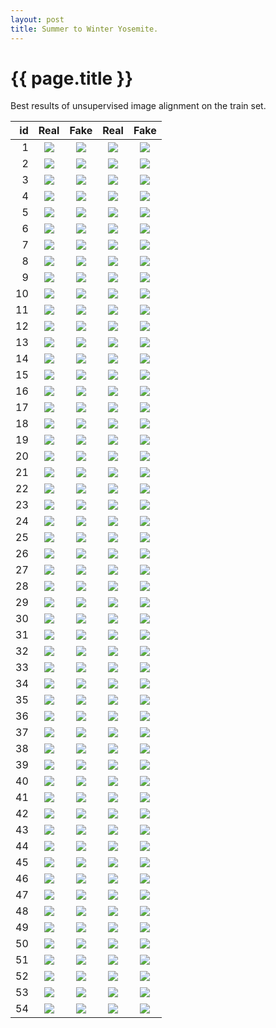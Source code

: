 ```yaml
---
layout: post
title: Summer to Winter Yosemite. 
---
```

{{ page.title }}
================

Best results of unsupervised image alignment on the train set. 

| id | Real | Fake | Real | Fake |
|---:|:---------:|:----------:|:----------:|:----------:|
| 1 | ![]({{site.baseurl}}/images/yosemite-supplemental/train_cherrypicked/real_A/2012-07-20-23:06:36.jpg) | ![]({{site.baseurl}}/images/yosemite-supplemental/train_cherrypicked/fake_B/2012-07-20-23:06:36.jpg) |![]({{site.baseurl}}/images/yosemite-supplemental/train_cherrypicked/real_B/2015-08-31-14:57:21.jpg) |![]({{site.baseurl}}/images/yosemite-supplemental/train_cherrypicked/fake_A/2015-08-31-14:57:21.jpg) | 
| 2 | ![]({{site.baseurl}}/images/yosemite-supplemental/train_cherrypicked/real_A/2011-09-03-16:40:04.jpg) | ![]({{site.baseurl}}/images/yosemite-supplemental/train_cherrypicked/fake_B/2011-09-03-16:40:04.jpg) |![]({{site.baseurl}}/images/yosemite-supplemental/train_cherrypicked/real_B/2014-06-07-02:12:44.jpg) |![]({{site.baseurl}}/images/yosemite-supplemental/train_cherrypicked/fake_A/2014-06-07-02:12:44.jpg) | 
| 3 | ![]({{site.baseurl}}/images/yosemite-supplemental/train_cherrypicked/real_A/2013-06-02-14:29:53.jpg) | ![]({{site.baseurl}}/images/yosemite-supplemental/train_cherrypicked/fake_B/2013-06-02-14:29:53.jpg) |![]({{site.baseurl}}/images/yosemite-supplemental/train_cherrypicked/real_B/2013-03-09-11:55:45.jpg) |![]({{site.baseurl}}/images/yosemite-supplemental/train_cherrypicked/fake_A/2013-03-09-11:55:45.jpg) | 
| 4 | ![]({{site.baseurl}}/images/yosemite-supplemental/train_cherrypicked/real_A/2015-09-07-15:49:32.jpg) | ![]({{site.baseurl}}/images/yosemite-supplemental/train_cherrypicked/fake_B/2015-09-07-15:49:32.jpg) |![]({{site.baseurl}}/images/yosemite-supplemental/train_cherrypicked/real_B/2011-06-18-14:29:28.jpg) |![]({{site.baseurl}}/images/yosemite-supplemental/train_cherrypicked/fake_A/2011-06-18-14:29:28.jpg) | 
| 5 | ![]({{site.baseurl}}/images/yosemite-supplemental/train_cherrypicked/real_A/2015-08-17-06:31:45.jpg) | ![]({{site.baseurl}}/images/yosemite-supplemental/train_cherrypicked/fake_B/2015-08-17-06:31:45.jpg) |![]({{site.baseurl}}/images/yosemite-supplemental/train_cherrypicked/real_B/2011-08-12-15:25:57.jpg) |![]({{site.baseurl}}/images/yosemite-supplemental/train_cherrypicked/fake_A/2011-08-12-15:25:57.jpg) | 
| 6 | ![]({{site.baseurl}}/images/yosemite-supplemental/train_cherrypicked/real_A/2011-06-27-10:49:57.jpg) | ![]({{site.baseurl}}/images/yosemite-supplemental/train_cherrypicked/fake_B/2011-06-27-10:49:57.jpg) |![]({{site.baseurl}}/images/yosemite-supplemental/train_cherrypicked/real_B/2012-06-01-16:14:33.jpg) |![]({{site.baseurl}}/images/yosemite-supplemental/train_cherrypicked/fake_A/2012-06-01-16:14:33.jpg) | 
| 7 | ![]({{site.baseurl}}/images/yosemite-supplemental/train_cherrypicked/real_A/2013-08-21-18:38:46.jpg) | ![]({{site.baseurl}}/images/yosemite-supplemental/train_cherrypicked/fake_B/2013-08-21-18:38:46.jpg) |![]({{site.baseurl}}/images/yosemite-supplemental/train_cherrypicked/real_B/2011-07-25-14:43:07.jpg) |![]({{site.baseurl}}/images/yosemite-supplemental/train_cherrypicked/fake_A/2011-07-25-14:43:07.jpg) | 
| 8 | ![]({{site.baseurl}}/images/yosemite-supplemental/train_cherrypicked/real_A/2014-07-26-19:45:59.jpg) | ![]({{site.baseurl}}/images/yosemite-supplemental/train_cherrypicked/fake_B/2014-07-26-19:45:59.jpg) |![]({{site.baseurl}}/images/yosemite-supplemental/train_cherrypicked/real_B/2016-09-14-03:30:15.jpg) |![]({{site.baseurl}}/images/yosemite-supplemental/train_cherrypicked/fake_A/2016-09-14-03:30:15.jpg) | 
| 9 | ![]({{site.baseurl}}/images/yosemite-supplemental/train_cherrypicked/real_A/2015-05-30-13:31:57.jpg) | ![]({{site.baseurl}}/images/yosemite-supplemental/train_cherrypicked/fake_B/2015-05-30-13:31:57.jpg) |![]({{site.baseurl}}/images/yosemite-supplemental/train_cherrypicked/real_B/2015-07-02-14:36:54.jpg) |![]({{site.baseurl}}/images/yosemite-supplemental/train_cherrypicked/fake_A/2015-07-02-14:36:54.jpg) | 
| 10 | ![]({{site.baseurl}}/images/yosemite-supplemental/train_cherrypicked/real_A/2015-11-18-02:37:24.jpg) | ![]({{site.baseurl}}/images/yosemite-supplemental/train_cherrypicked/fake_B/2015-11-18-02:37:24.jpg) |![]({{site.baseurl}}/images/yosemite-supplemental/train_cherrypicked/real_B/2014-08-10-15:06:55.jpg) |![]({{site.baseurl}}/images/yosemite-supplemental/train_cherrypicked/fake_A/2014-08-10-15:06:55.jpg) | 
| 11 | ![]({{site.baseurl}}/images/yosemite-supplemental/train_cherrypicked/real_A/2016-05-16-22:12:32.jpg) | ![]({{site.baseurl}}/images/yosemite-supplemental/train_cherrypicked/fake_B/2016-05-16-22:12:32.jpg) |![]({{site.baseurl}}/images/yosemite-supplemental/train_cherrypicked/real_B/2015-07-10-13:15:18.jpg) |![]({{site.baseurl}}/images/yosemite-supplemental/train_cherrypicked/fake_A/2015-07-10-13:15:18.jpg) | 
| 12 | ![]({{site.baseurl}}/images/yosemite-supplemental/train_cherrypicked/real_A/2016-07-27-16:46:28.jpg) | ![]({{site.baseurl}}/images/yosemite-supplemental/train_cherrypicked/fake_B/2016-07-27-16:46:28.jpg) |![]({{site.baseurl}}/images/yosemite-supplemental/train_cherrypicked/real_B/2013-07-06-17:30:17.jpg) |![]({{site.baseurl}}/images/yosemite-supplemental/train_cherrypicked/fake_A/2013-07-06-17:30:17.jpg) | 
| 13 | ![]({{site.baseurl}}/images/yosemite-supplemental/train_cherrypicked/real_A/2014-11-30-13:40:15.jpg) | ![]({{site.baseurl}}/images/yosemite-supplemental/train_cherrypicked/fake_B/2014-11-30-13:40:15.jpg) |![]({{site.baseurl}}/images/yosemite-supplemental/train_cherrypicked/real_B/2013-06-17-19:19:48.jpg) |![]({{site.baseurl}}/images/yosemite-supplemental/train_cherrypicked/fake_A/2013-06-17-19:19:48.jpg) | 
| 14 | ![]({{site.baseurl}}/images/yosemite-supplemental/train_cherrypicked/real_A/2013-07-31-18:38:06.jpg) | ![]({{site.baseurl}}/images/yosemite-supplemental/train_cherrypicked/fake_B/2013-07-31-18:38:06.jpg) |![]({{site.baseurl}}/images/yosemite-supplemental/train_cherrypicked/real_B/2011-09-01-13:44:45.jpg) |![]({{site.baseurl}}/images/yosemite-supplemental/train_cherrypicked/fake_A/2011-09-01-13:44:45.jpg) | 
| 15 | ![]({{site.baseurl}}/images/yosemite-supplemental/train_cherrypicked/real_A/2013-05-22-13:51:52.jpg) | ![]({{site.baseurl}}/images/yosemite-supplemental/train_cherrypicked/fake_B/2013-05-22-13:51:52.jpg) |![]({{site.baseurl}}/images/yosemite-supplemental/train_cherrypicked/real_B/2011-09-06-00:44:43.jpg) |![]({{site.baseurl}}/images/yosemite-supplemental/train_cherrypicked/fake_A/2011-09-06-00:44:43.jpg) | 
| 16 | ![]({{site.baseurl}}/images/yosemite-supplemental/train_cherrypicked/real_A/2011-06-28-14:13:16.jpg) | ![]({{site.baseurl}}/images/yosemite-supplemental/train_cherrypicked/fake_B/2011-06-28-14:13:16.jpg) |![]({{site.baseurl}}/images/yosemite-supplemental/train_cherrypicked/real_B/2015-06-27-04:59:47.jpg) |![]({{site.baseurl}}/images/yosemite-supplemental/train_cherrypicked/fake_A/2015-06-27-04:59:47.jpg) | 
| 17 | ![]({{site.baseurl}}/images/yosemite-supplemental/train_cherrypicked/real_A/2014-09-04-07:32:17.jpg) | ![]({{site.baseurl}}/images/yosemite-supplemental/train_cherrypicked/fake_B/2014-09-04-07:32:17.jpg) |![]({{site.baseurl}}/images/yosemite-supplemental/train_cherrypicked/real_B/2012-08-25-13:19:04.jpg) |![]({{site.baseurl}}/images/yosemite-supplemental/train_cherrypicked/fake_A/2012-08-25-13:19:04.jpg) | 
| 18 | ![]({{site.baseurl}}/images/yosemite-supplemental/train_cherrypicked/real_A/2015-07-05-17:31:57.jpg) | ![]({{site.baseurl}}/images/yosemite-supplemental/train_cherrypicked/fake_B/2015-07-05-17:31:57.jpg) |![]({{site.baseurl}}/images/yosemite-supplemental/train_cherrypicked/real_B/2014-09-14-09:55:57.jpg) |![]({{site.baseurl}}/images/yosemite-supplemental/train_cherrypicked/fake_A/2014-09-14-09:55:57.jpg) | 
| 19 | ![]({{site.baseurl}}/images/yosemite-supplemental/train_cherrypicked/real_A/2013-07-11-11:43:11.jpg) | ![]({{site.baseurl}}/images/yosemite-supplemental/train_cherrypicked/fake_B/2013-07-11-11:43:11.jpg) |![]({{site.baseurl}}/images/yosemite-supplemental/train_cherrypicked/real_B/2015-07-04-20:55:17.jpg) |![]({{site.baseurl}}/images/yosemite-supplemental/train_cherrypicked/fake_A/2015-07-04-20:55:17.jpg) | 
| 20 | ![]({{site.baseurl}}/images/yosemite-supplemental/train_cherrypicked/real_A/2013-09-08-19:48:29.jpg) | ![]({{site.baseurl}}/images/yosemite-supplemental/train_cherrypicked/fake_B/2013-09-08-19:48:29.jpg) |![]({{site.baseurl}}/images/yosemite-supplemental/train_cherrypicked/real_B/2014-11-17-06:49:53.jpg) |![]({{site.baseurl}}/images/yosemite-supplemental/train_cherrypicked/fake_A/2014-11-17-06:49:53.jpg) | 
| 21 | ![]({{site.baseurl}}/images/yosemite-supplemental/train_cherrypicked/real_A/2015-09-01-15:36:56.jpg) | ![]({{site.baseurl}}/images/yosemite-supplemental/train_cherrypicked/fake_B/2015-09-01-15:36:56.jpg) |![]({{site.baseurl}}/images/yosemite-supplemental/train_cherrypicked/real_B/2015-06-06-12:58:59.jpg) |![]({{site.baseurl}}/images/yosemite-supplemental/train_cherrypicked/fake_A/2015-06-06-12:58:59.jpg) | 
| 22 | ![]({{site.baseurl}}/images/yosemite-supplemental/train_cherrypicked/real_A/2011-06-18-14:29:28.jpg) | ![]({{site.baseurl}}/images/yosemite-supplemental/train_cherrypicked/fake_B/2011-06-18-14:29:28.jpg) |![]({{site.baseurl}}/images/yosemite-supplemental/train_cherrypicked/real_B/2015-06-27-23:02:09.jpg) |![]({{site.baseurl}}/images/yosemite-supplemental/train_cherrypicked/fake_A/2015-06-27-23:02:09.jpg) | 
| 23 | ![]({{site.baseurl}}/images/yosemite-supplemental/train_cherrypicked/real_A/2013-09-22-12:29:32.jpg) | ![]({{site.baseurl}}/images/yosemite-supplemental/train_cherrypicked/fake_B/2013-09-22-12:29:32.jpg) |![]({{site.baseurl}}/images/yosemite-supplemental/train_cherrypicked/real_B/2013-07-22-23:21:24.jpg) |![]({{site.baseurl}}/images/yosemite-supplemental/train_cherrypicked/fake_A/2013-07-22-23:21:24.jpg) | 
| 24 | ![]({{site.baseurl}}/images/yosemite-supplemental/train_cherrypicked/real_A/2016-06-07-22:56:48.jpg) | ![]({{site.baseurl}}/images/yosemite-supplemental/train_cherrypicked/fake_B/2016-06-07-22:56:48.jpg) |![]({{site.baseurl}}/images/yosemite-supplemental/train_cherrypicked/real_B/2013-07-16-00:17:37.jpg) |![]({{site.baseurl}}/images/yosemite-supplemental/train_cherrypicked/fake_A/2013-07-16-00:17:37.jpg) | 
| 25 | ![]({{site.baseurl}}/images/yosemite-supplemental/train_cherrypicked/real_A/2015-06-11-06:24:54.jpg) | ![]({{site.baseurl}}/images/yosemite-supplemental/train_cherrypicked/fake_B/2015-06-11-06:24:54.jpg) |![]({{site.baseurl}}/images/yosemite-supplemental/train_cherrypicked/real_B/2016-06-02-11:08:27.jpg) |![]({{site.baseurl}}/images/yosemite-supplemental/train_cherrypicked/fake_A/2016-06-02-11:08:27.jpg) | 
| 26 | ![]({{site.baseurl}}/images/yosemite-supplemental/train_cherrypicked/real_A/2016-05-17-01:00:57.jpg) | ![]({{site.baseurl}}/images/yosemite-supplemental/train_cherrypicked/fake_B/2016-05-17-01:00:57.jpg) |![]({{site.baseurl}}/images/yosemite-supplemental/train_cherrypicked/real_B/2016-07-07-03:49:26.jpg) |![]({{site.baseurl}}/images/yosemite-supplemental/train_cherrypicked/fake_A/2016-07-07-03:49:26.jpg) | 
| 27 | ![]({{site.baseurl}}/images/yosemite-supplemental/train_cherrypicked/real_A/2011-09-10-08:31:54.jpg) | ![]({{site.baseurl}}/images/yosemite-supplemental/train_cherrypicked/fake_B/2011-09-10-08:31:54.jpg) |![]({{site.baseurl}}/images/yosemite-supplemental/train_cherrypicked/real_B/2011-06-14-14:27:43.jpg) |![]({{site.baseurl}}/images/yosemite-supplemental/train_cherrypicked/fake_A/2011-06-14-14:27:43.jpg) | 
| 28 | ![]({{site.baseurl}}/images/yosemite-supplemental/train_cherrypicked/real_A/2013-06-15-16:32:24.jpg) | ![]({{site.baseurl}}/images/yosemite-supplemental/train_cherrypicked/fake_B/2013-06-15-16:32:24.jpg) |![]({{site.baseurl}}/images/yosemite-supplemental/train_cherrypicked/real_B/2015-07-10-08:24:46.jpg) |![]({{site.baseurl}}/images/yosemite-supplemental/train_cherrypicked/fake_A/2015-07-10-08:24:46.jpg) | 
| 29 | ![]({{site.baseurl}}/images/yosemite-supplemental/train_cherrypicked/real_A/2011-08-19-10:33:38.jpg) | ![]({{site.baseurl}}/images/yosemite-supplemental/train_cherrypicked/fake_B/2011-08-19-10:33:38.jpg) |![]({{site.baseurl}}/images/yosemite-supplemental/train_cherrypicked/real_B/2013-06-25-04:45:48.jpg) |![]({{site.baseurl}}/images/yosemite-supplemental/train_cherrypicked/fake_A/2013-06-25-04:45:48.jpg) | 
| 30 | ![]({{site.baseurl}}/images/yosemite-supplemental/train_cherrypicked/real_A/2016-07-15-10:41:53.jpg) | ![]({{site.baseurl}}/images/yosemite-supplemental/train_cherrypicked/fake_B/2016-07-15-10:41:53.jpg) |![]({{site.baseurl}}/images/yosemite-supplemental/train_cherrypicked/real_B/2014-08-27-22:33:53.jpg) |![]({{site.baseurl}}/images/yosemite-supplemental/train_cherrypicked/fake_A/2014-08-27-22:33:53.jpg) | 
| 31 | ![]({{site.baseurl}}/images/yosemite-supplemental/train_cherrypicked/real_A/2012-07-17-16:29:35.jpg) | ![]({{site.baseurl}}/images/yosemite-supplemental/train_cherrypicked/fake_B/2012-07-17-16:29:35.jpg) |![]({{site.baseurl}}/images/yosemite-supplemental/train_cherrypicked/real_B/2012-08-11-19:02:13.jpg) |![]({{site.baseurl}}/images/yosemite-supplemental/train_cherrypicked/fake_A/2012-08-11-19:02:13.jpg) | 
| 32 | ![]({{site.baseurl}}/images/yosemite-supplemental/train_cherrypicked/real_A/2015-07-10-14:27:51.jpg) | ![]({{site.baseurl}}/images/yosemite-supplemental/train_cherrypicked/fake_B/2015-07-10-14:27:51.jpg) |![]({{site.baseurl}}/images/yosemite-supplemental/train_cherrypicked/real_B/2012-08-03-13:40:45.jpg) |![]({{site.baseurl}}/images/yosemite-supplemental/train_cherrypicked/fake_A/2012-08-03-13:40:45.jpg) | 
| 33 | ![]({{site.baseurl}}/images/yosemite-supplemental/train_cherrypicked/real_A/2012-08-03-13:40:45.jpg) | ![]({{site.baseurl}}/images/yosemite-supplemental/train_cherrypicked/fake_B/2012-08-03-13:40:45.jpg) |![]({{site.baseurl}}/images/yosemite-supplemental/train_cherrypicked/real_B/2015-06-20-20:24:39.jpg) |![]({{site.baseurl}}/images/yosemite-supplemental/train_cherrypicked/fake_A/2015-06-20-20:24:39.jpg) | 
| 34 | ![]({{site.baseurl}}/images/yosemite-supplemental/train_cherrypicked/real_A/2015-06-29-10:47:05.jpg) | ![]({{site.baseurl}}/images/yosemite-supplemental/train_cherrypicked/fake_B/2015-06-29-10:47:05.jpg) |![]({{site.baseurl}}/images/yosemite-supplemental/train_cherrypicked/real_B/2010-08-24-17:43:18.jpg) |![]({{site.baseurl}}/images/yosemite-supplemental/train_cherrypicked/fake_A/2010-08-24-17:43:18.jpg) | 
| 35 | ![]({{site.baseurl}}/images/yosemite-supplemental/train_cherrypicked/real_A/2009-12-06-06:58:39.jpg) | ![]({{site.baseurl}}/images/yosemite-supplemental/train_cherrypicked/fake_B/2009-12-06-06:58:39.jpg) |![]({{site.baseurl}}/images/yosemite-supplemental/train_cherrypicked/real_B/2011-05-30-16:53:54.jpg) |![]({{site.baseurl}}/images/yosemite-supplemental/train_cherrypicked/fake_A/2011-05-30-16:53:54.jpg) | 
| 36 | ![]({{site.baseurl}}/images/yosemite-supplemental/train_cherrypicked/real_A/2015-08-31-09:41:48.jpg) | ![]({{site.baseurl}}/images/yosemite-supplemental/train_cherrypicked/fake_B/2015-08-31-09:41:48.jpg) |![]({{site.baseurl}}/images/yosemite-supplemental/train_cherrypicked/real_B/2011-05-19-11:26:37.jpg) |![]({{site.baseurl}}/images/yosemite-supplemental/train_cherrypicked/fake_A/2011-05-19-11:26:37.jpg) | 
| 37 | ![]({{site.baseurl}}/images/yosemite-supplemental/train_cherrypicked/real_A/2015-07-03-09:39:09.jpg) | ![]({{site.baseurl}}/images/yosemite-supplemental/train_cherrypicked/fake_B/2015-07-03-09:39:09.jpg) |![]({{site.baseurl}}/images/yosemite-supplemental/train_cherrypicked/real_B/2013-09-10-18:51:45.jpg) |![]({{site.baseurl}}/images/yosemite-supplemental/train_cherrypicked/fake_A/2013-09-10-18:51:45.jpg) | 
| 38 | ![]({{site.baseurl}}/images/yosemite-supplemental/train_cherrypicked/real_A/2015-06-20-10:48:25.jpg) | ![]({{site.baseurl}}/images/yosemite-supplemental/train_cherrypicked/fake_B/2015-06-20-10:48:25.jpg) |![]({{site.baseurl}}/images/yosemite-supplemental/train_cherrypicked/real_B/2016-05-17-14:48:51.jpg) |![]({{site.baseurl}}/images/yosemite-supplemental/train_cherrypicked/fake_A/2016-05-17-14:48:51.jpg) | 
| 39 | ![]({{site.baseurl}}/images/yosemite-supplemental/train_cherrypicked/real_A/2013-06-28-20:38:52.jpg) | ![]({{site.baseurl}}/images/yosemite-supplemental/train_cherrypicked/fake_B/2013-06-28-20:38:52.jpg) |![]({{site.baseurl}}/images/yosemite-supplemental/train_cherrypicked/real_B/2014-07-15-18:31:18.jpg) |![]({{site.baseurl}}/images/yosemite-supplemental/train_cherrypicked/fake_A/2014-07-15-18:31:18.jpg) | 
| 40 | ![]({{site.baseurl}}/images/yosemite-supplemental/train_cherrypicked/real_A/2016-05-24-20:53:06.jpg) | ![]({{site.baseurl}}/images/yosemite-supplemental/train_cherrypicked/fake_B/2016-05-24-20:53:06.jpg) |![]({{site.baseurl}}/images/yosemite-supplemental/train_cherrypicked/real_B/2015-07-06-20:03:53.jpg) |![]({{site.baseurl}}/images/yosemite-supplemental/train_cherrypicked/fake_A/2015-07-06-20:03:53.jpg) | 
| 41 | ![]({{site.baseurl}}/images/yosemite-supplemental/train_cherrypicked/real_A/2014-08-01-18:31:55.jpg) | ![]({{site.baseurl}}/images/yosemite-supplemental/train_cherrypicked/fake_B/2014-08-01-18:31:55.jpg) |![]({{site.baseurl}}/images/yosemite-supplemental/train_cherrypicked/real_B/2016-09-06-18:32:34.jpg) |![]({{site.baseurl}}/images/yosemite-supplemental/train_cherrypicked/fake_A/2016-09-06-18:32:34.jpg) | 
| 42 | ![]({{site.baseurl}}/images/yosemite-supplemental/train_cherrypicked/real_A/2016-07-31-17:04:34.jpg) | ![]({{site.baseurl}}/images/yosemite-supplemental/train_cherrypicked/fake_B/2016-07-31-17:04:34.jpg) |![]({{site.baseurl}}/images/yosemite-supplemental/train_cherrypicked/real_B/2016-05-28-08:19:11.jpg) |![]({{site.baseurl}}/images/yosemite-supplemental/train_cherrypicked/fake_A/2016-05-28-08:19:11.jpg) | 
| 43 | ![]({{site.baseurl}}/images/yosemite-supplemental/train_cherrypicked/real_A/2014-05-26-00:07:22.jpg) | ![]({{site.baseurl}}/images/yosemite-supplemental/train_cherrypicked/fake_B/2014-05-26-00:07:22.jpg) |![]({{site.baseurl}}/images/yosemite-supplemental/train_cherrypicked/real_B/2012-08-15-16:27:18.jpg) |![]({{site.baseurl}}/images/yosemite-supplemental/train_cherrypicked/fake_A/2012-08-15-16:27:18.jpg) | 
| 44 | ![]({{site.baseurl}}/images/yosemite-supplemental/train_cherrypicked/real_A/2016-08-01-05:15:03.jpg) | ![]({{site.baseurl}}/images/yosemite-supplemental/train_cherrypicked/fake_B/2016-08-01-05:15:03.jpg) |![]({{site.baseurl}}/images/yosemite-supplemental/train_cherrypicked/real_B/2012-06-18-18:15:08.jpg) |![]({{site.baseurl}}/images/yosemite-supplemental/train_cherrypicked/fake_A/2012-06-18-18:15:08.jpg) | 
| 45 | ![]({{site.baseurl}}/images/yosemite-supplemental/train_cherrypicked/real_A/2013-08-21-08:03:04.jpg) | ![]({{site.baseurl}}/images/yosemite-supplemental/train_cherrypicked/fake_B/2013-08-21-08:03:04.jpg) |![]({{site.baseurl}}/images/yosemite-supplemental/train_cherrypicked/real_B/2015-08-07-17:10:41.jpg) |![]({{site.baseurl}}/images/yosemite-supplemental/train_cherrypicked/fake_A/2015-08-07-17:10:41.jpg) | 
| 46 | ![]({{site.baseurl}}/images/yosemite-supplemental/train_cherrypicked/real_A/2014-09-11-13:48:29.jpg) | ![]({{site.baseurl}}/images/yosemite-supplemental/train_cherrypicked/fake_B/2014-09-11-13:48:29.jpg) |![]({{site.baseurl}}/images/yosemite-supplemental/train_cherrypicked/real_B/2016-08-19-08:31:05.jpg) |![]({{site.baseurl}}/images/yosemite-supplemental/train_cherrypicked/fake_A/2016-08-19-08:31:05.jpg) | 
| 47 | ![]({{site.baseurl}}/images/yosemite-supplemental/train_cherrypicked/real_A/2013-06-24-15:26:24.jpg) | ![]({{site.baseurl}}/images/yosemite-supplemental/train_cherrypicked/fake_B/2013-06-24-15:26:24.jpg) |![]({{site.baseurl}}/images/yosemite-supplemental/train_cherrypicked/real_B/2013-08-05-18:28:34.jpg) |![]({{site.baseurl}}/images/yosemite-supplemental/train_cherrypicked/fake_A/2013-08-05-18:28:34.jpg) | 
| 48 | ![]({{site.baseurl}}/images/yosemite-supplemental/train_cherrypicked/real_A/2014-06-05-13:29:38.jpg) | ![]({{site.baseurl}}/images/yosemite-supplemental/train_cherrypicked/fake_B/2014-06-05-13:29:38.jpg) |![]({{site.baseurl}}/images/yosemite-supplemental/train_cherrypicked/real_B/2016-08-24-22:48:35.jpg) |![]({{site.baseurl}}/images/yosemite-supplemental/train_cherrypicked/fake_A/2016-08-24-22:48:35.jpg) | 
| 49 | ![]({{site.baseurl}}/images/yosemite-supplemental/train_cherrypicked/real_A/2016-09-06-18:32:34.jpg) | ![]({{site.baseurl}}/images/yosemite-supplemental/train_cherrypicked/fake_B/2016-09-06-18:32:34.jpg) |![]({{site.baseurl}}/images/yosemite-supplemental/train_cherrypicked/real_B/2010-10-05-19:08:31.jpg) |![]({{site.baseurl}}/images/yosemite-supplemental/train_cherrypicked/fake_A/2010-10-05-19:08:31.jpg) | 
| 50 | ![]({{site.baseurl}}/images/yosemite-supplemental/train_cherrypicked/real_A/2011-08-06-22:38:35.jpg) | ![]({{site.baseurl}}/images/yosemite-supplemental/train_cherrypicked/fake_B/2011-08-06-22:38:35.jpg) |![]({{site.baseurl}}/images/yosemite-supplemental/train_cherrypicked/real_B/2016-06-13-13:57:54.jpg) |![]({{site.baseurl}}/images/yosemite-supplemental/train_cherrypicked/fake_A/2016-06-13-13:57:54.jpg) | 
| 51 | ![]({{site.baseurl}}/images/yosemite-supplemental/train_cherrypicked/real_A/2015-05-15-18:26:45.jpg) | ![]({{site.baseurl}}/images/yosemite-supplemental/train_cherrypicked/fake_B/2015-05-15-18:26:45.jpg) |![]({{site.baseurl}}/images/yosemite-supplemental/train_cherrypicked/real_B/2011-07-03-07:34:06.jpg) |![]({{site.baseurl}}/images/yosemite-supplemental/train_cherrypicked/fake_A/2011-07-03-07:34:06.jpg) | 
| 52 | ![]({{site.baseurl}}/images/yosemite-supplemental/train_cherrypicked/real_A/2016-08-15-09:41:23.jpg) | ![]({{site.baseurl}}/images/yosemite-supplemental/train_cherrypicked/fake_B/2016-08-15-09:41:23.jpg) |![]({{site.baseurl}}/images/yosemite-supplemental/train_cherrypicked/real_B/2011-09-03-16:40:04.jpg) |![]({{site.baseurl}}/images/yosemite-supplemental/train_cherrypicked/fake_A/2011-09-03-16:40:04.jpg) | 
| 53 | ![]({{site.baseurl}}/images/yosemite-supplemental/train_cherrypicked/real_A/2012-08-17-18:26:47.jpg) | ![]({{site.baseurl}}/images/yosemite-supplemental/train_cherrypicked/fake_B/2012-08-17-18:26:47.jpg) |![]({{site.baseurl}}/images/yosemite-supplemental/train_cherrypicked/real_B/2013-08-15-08:58:14.jpg) |![]({{site.baseurl}}/images/yosemite-supplemental/train_cherrypicked/fake_A/2013-08-15-08:58:14.jpg) | 
| 54 | ![]({{site.baseurl}}/images/yosemite-supplemental/train_cherrypicked/real_A/2015-07-29-20:31:04.jpg) | ![]({{site.baseurl}}/images/yosemite-supplemental/train_cherrypicked/fake_B/2015-07-29-20:31:04.jpg) |![]({{site.baseurl}}/images/yosemite-supplemental/train_cherrypicked/real_B/2016-09-05-10:43:55.jpg) |![]({{site.baseurl}}/images/yosemite-supplemental/train_cherrypicked/fake_A/2016-09-05-10:43:55.jpg) | 
